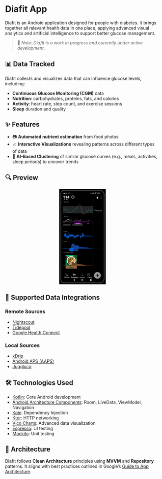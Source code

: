 # Diafit App
Diafit is an Android application designed for people with diabetes. It brings together all relevant health data in one place, applying advanced visual analytics and artificial intelligence to support better glucose management.
> 🚧 *Note: Diafit is a work in progress and currently under active development.*

## 📊 Data Tracked
Diafit collects and visualizes data that can influence glucose levels, including:
- **Continuous Glucose Monitoring (CGM)** data
- **Nutrition**: carbohydrates, proteins, fats, and calories
- **Activity**: heart rate, step count, and exercise sessions
- **Sleep** duration and quality

## ✨ Features
- 📷 **Automated nutrient estimation** from food photos
- 📈 **Interactive Visualizations** revealing patterns across different types of data
- 🧠 **AI-Based Clustering** of similar glucose curves (e.g., meals, activities, sleep periods) to uncover trends

## 🔍 Preview
<img src="assets/diafit_mockup.jpg" alt="App Mockup" style="width:30%; margin:auto; display:block;" />

## 🔌 Supported Data Integrations
### Remote Sources
- [Nightscout](https://nightscout.github.io/)
- [Tidepool](https://www.tidepool.org/)
- [Google Health Connect](https://health.google/health-connect-android/)
  
### Local Sources
- [xDrip](https://github.com/NightscoutFoundation/xDrip)
- [Android APS (AAPS)](https://github.com/nightscout/AndroidAPS)
- [Juggluco](https://github.com/j-kaltes/Juggluco)

## 🛠️ Technologies Used
- [Kotlin](https://developer.android.com/kotlin): Core Android development
- [Android Architecture Components](https://developer.android.com/topic/architecture): Room, LiveData, ViewModel, Navigation
- [Koin](https://github.com/InsertKoinIO/koin): Dependency Injection
- [Ktor](https://github.com/ktorio/ktor): HTTP networking
- [Vico Charts](https://github.com/patrykandpatrick/vico): Advanced data visualization
- [Espresso](https://developer.android.com/training/testing/espresso): UI testing
- [Mockito](https://github.com/mockito/mockito): Unit testing

## 🧱 Architecture
Diafit follows **Clean Architecture** principles using **MVVM** and **Repository** patterns. It aligns with best practices outlined in Google’s [Guide to App Architecture](https://developer.android.com/topic/architecture).
